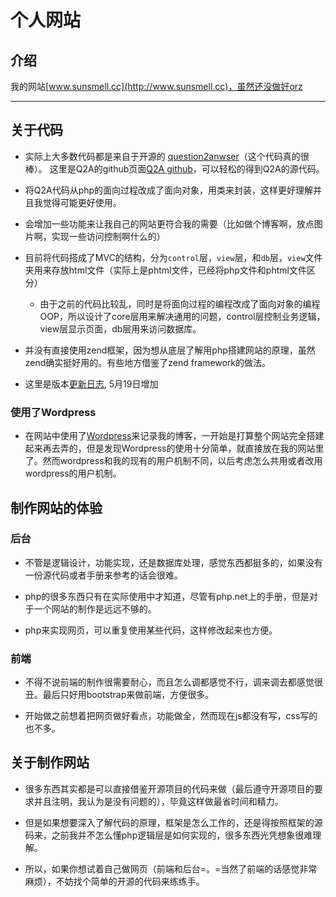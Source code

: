 # 个人网站

## 介绍

我的网站[www.sunsmell.cc](http://www.sunsmell.cc)，虽然还没做好orz

***
## 关于代码

* 实际上大多数代码都是来自于开源的 [question2anwser][Q2A]（这个代码真的很棒）。
这里是Q2A的github页面[Q2A github][Q2Agithub]，可以轻松的得到Q2A的源代码。

* 将Q2A代码从php的面向过程改成了面向对象，用类来封装，这样更好理解并且我觉得可能更好使用。

* 会增加一些功能来让我自己的网站更符合我的需要（比如做个博客啊，放点图片啊，实现一些访问控制啊什么的）

* 目前将代码搭成了MVC的结构，分为`control`层，`view`层，和`db`层，`view`文件夹用来存放html文件（实际上是phtml文件，已经将php文件和phtml文件区分）<br>
  * 由于之前的代码比较乱，同时是将面向过程的编程改成了面向对象的编程OOP，所以设计了core层用来解决通用的问题，control层控制业务逻辑，view层显示页面，db层用来访问数据库。

* 并没有直接使用zend框架，因为想从底层了解用php搭建网站的原理，虽然zend确实挺好用的。有些地方借鉴了zend framework的做法。

* 这里是版本[更新日志](./Update.md), 5月19日增加 

### 使用了Wordpress

* 在网站中使用了[Wordpress](https://cn.wordpress.org)来记录我的博客，一开始是打算整个网站完全搭建起来再去弄的，但是发现Wordpress的使用十分简单，就直接放在我的网站里了。然而wordpress和我的现有的用户机制不同，以后考虑怎么共用或者改用wordpress的用户机制。

## 制作网站的体验

### 后台

* 不管是逻辑设计，功能实现，还是数据库处理，感觉东西都挺多的，如果没有一份源代码或者手册来参考的话会很难。

* php的很多东西只有在实际使用中才知道，尽管有php.net上的手册，但是对于一个网站的制作是远远不够的。

* php来实现网页，可以重复使用某些代码，这样修改起来也方便。


### 前端

* 不得不说前端的制作很需要耐心，而且怎么调都感觉不行，调来调去都感觉很丑。最后只好用bootstrap来做前端，方便很多。

* 开始做之前想着把网页做好看点，功能做全，然而现在js都没有写，css写的也不多。

## 关于制作网站

* 很多东西其实都是可以直接借鉴开源项目的代码来做（最后遵守开源项目的要求并且注明，我认为是没有问题的），毕竟这样做最省时间和精力。

* 但是如果想要深入了解代码的原理，框架是怎么工作的，还是得按照框架的源码来，之前我并不怎么懂php逻辑层是如何实现的，很多东西光凭想象很难理解。

* 所以，如果你想试着自己做网页（前端和后台=。=当然了前端的话感觉非常麻烦），不妨找个简单的开源的代码来练练手。

[Q2A]: http://www.question2answer.org/
[Q2Agithub]: https://github.com/q2a/question2answer/
